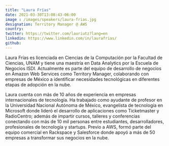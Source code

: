 ```yaml
---
title: "Laura Frías"
date: 2021-03-30T13:08:43-06:00
image : /images/speakers/laura-frias.jpg
designation: Territory Manager @ AWS
country: 
twitter: https://twitter.com/lauriutz?lang=en
linkedin: https://www.linkedin.com/in/laurafrias/
github: 
---
```


Laura Frías es licenciada en Ciencias de la Computación por la Facultad de Ciencias, UNAM y tiene una maestría en Data Analytics por la Escuela de Negocios ISDI.
Actualmente es parte del equipo de desarrollo de negocios en Amazon Web Services como Territory Manager, colaborando con empresas de México a identificar necesidades tecnológicas en diferentes etapas de adopción en la nube.

Laura cuenta con más de 10 años de experiencia en empresas internacionales de tecnología.
Ha trabajado como ayudante de profesor en la Universidad Nacional Autónoma de México, evangelista de tecnología en Microsoft donde lideró el desarrollo de aplicaciones como Ticketmaster y RadioCentro; además de impartir cursos, talleres y conferencias conectando con más de 10 mil personas entre estudiantes, desarrolladores, profesionales de tecnología y startups.
Previo a AWS, formó parte del equipo comercial en Rackspace y Salesforce donde apoyó a más de 50 empresas a transformar sus negocios en la nube.

